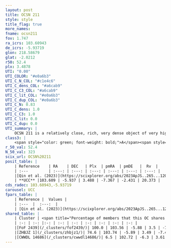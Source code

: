 ```yaml
---
layout: post
title: OCSN 211
style: style
title_flag: true
more_names: 
fname: ocsn211
fov: 1.747
ra_icrs: 103.60943
de_icrs: -5.93719
glon: 218.58679
glat: -2.0212
r50: 52.4
plx: 3.4878
UTI: "0.00"
UTI_COLOR: "#e0a6b3"
UTI_C_N_COL: "#c1e4c6"
UTI_C_dens_COL: "#a6cab9"
UTI_C_C3_COL: "#a6cab9"
UTI_C_lit_COL: "#e0a6b3"
UTI_C_dup_COL: "#e0a6b3"
UTI_C_N: 0.83
UTI_C_dens: 1.0
UTI_C_C3: 1.0
UTI_C_lit: 0.0
UTI_C_dup: 0.0
UTI_summary: |
    OCSN 211 is a relatively close, rich, very dense object of very high C3 quality. It was recently reported in the literature.<br><br><span style="color: #99180f; font-weight: bold;">Warning: </span>This is very likely a duplicate object, which shares a large percentage of members with at least one previously reported entry.
class3: |
    <span style="color: green; font-weight: bold;">A</span><span style="color: green; font-weight: bold;">A</span>
r_50_val: 52.4
N_50_val: 323
scix_url: OCSN%20211
posit_table: |
    | Reference    | RA    | DEC   | Plx  | pmRA  | pmDE   |  Rv  |
    | :---         | :---: | :---: | :---: | :---: | :---: | :---: |
    |[Qin et al. (2023)](https://scixplorer.org/abs/2023ApJS..265...12Q) | 103.75 | -5.94 | 3.49 | -7.19 | -2.4 | 22.18 |
    | **UCC** |103.609 | -5.937 | 3.488 | -7.367 | -2.431 | 20.373 | 
cds_radec: 103.60943,-5.93719
carousel: UCC
fpars_table: |
    | Reference |  Values |
    | :---  |  :---:  |
    | [Qin et al. (2023)](https://scixplorer.org/abs/2023ApJS..265...12Q) | `E(B-V)=0.07, m-M=7.4, logt=7.35` |
shared_table: |
    | Cluster | <span title="Percentage of members that this OC shares with the ones listed">%</span>   | RA   | DEC   | Plx   | pmRA  | pmDE  | Rv | UTI |
    | :-: | :-: |:-: | :-: | :-: | :-: | :-: | :-: | :-: |
    |[FoF 2439](/_clusters/fof2439/)| 100.0 | 103.56 | -5.88 | 3.5 | -7.36 | -2.45 | 20.16 |0.68 |
    |[ZHBJZ 1](/_clusters/zhbjz1/)| 74.6 | 103.74 | -5.89 | 3.49 | -7.41 | -2.44 | 20.51 |0.0 |
    |[CWWDL 14686](/_clusters/cwwdl14686/)| 6.5 | 102.72 | -6.3 | 3.61 | -7.13 | -2.37 | 23.6 |0.0 |
---
```

